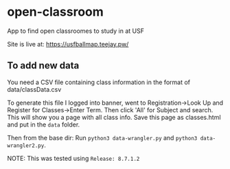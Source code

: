 # open-classroom
App to find open classroomes to study in at USF

Site is live at: https://usfballmap.teejay.pw/


## To add new data
You need a CSV file containing class information in the format of data/classData.csv

To generate this file I logged into banner, went to Registration->Look Up and Register for Classes->Enter Term. Then click 'All' for Subject and search.
This will show you a page with all class info. Save this page as classes.html and put in the `data` folder. 

Then from the base dir: Run `python3 data-wrangler.py` and `python3 data-wrangler2.py`.

NOTE: This was tested using ` Release: 8.7.1.2 `
